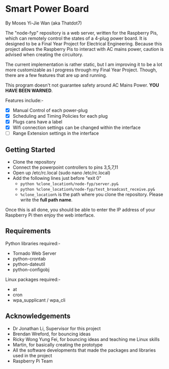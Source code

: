 Smart Power Board
=================================================

By Moses Yi-Jie Wan (aka Thatdot7)

The "node-fyp" repository is a web server, written for the Raspberry Pis, which can remotely control the states of a 4-plug power board. It is designed to be a Final Year Project for Electrical Engineering. Because this project allows the Raspberry Pis to interact with AC mains power, caution is advised when creating the circuitory.

The current implementation is rather static, but I am improving it to be a lot more customizable as I progress through my Final Year Project. Though, there are a few features that are up and running.

This program doesn't not guarantee safety around AC Mains Power. **YOU HAVE BEEN WARNED**.

Features include:-
- [x] Manual Control of each power-plug
- [x] Scheduling and Timing Policies for each plug
- [x] Plugs cans have a label
- [x] Wifi connection settings can be changed within the interface
- [ ] Range Extension settings in the interface
 
Getting Started
-------------------------------------------
- Clone the repository
- Connect the powerpoint controllers to pins 3,5,7,11
- Open up /etc/rc.local (sudo nano /etc/rc.local)
- Add the following lines just before "exit 0"
  - `python %clone_location%/node-fyp/server.py&`
  - `python %clone_location%/node-fyp/test_broadcast_receive.py&`
  - `%clone_location%` is the path where you clone the repository. Please write the **full path name**.

Once this is all done, you should be able to enter the IP address of your Raspberry Pi then enjoy the web interface.

Requirements
-------------------------------------------
Python libraries required:-
- Tornado Web Server
- python-crontab
- python-dateutil
- python-configobj

Linux packages required:-
- at
- cron
- wpa_supplicant / wpa_cli

Acknowledgements
-------------------------------------------
- Dr Jonathan Li, Supervisor for this project
- Brendan Wreford, for bouncing ideas
- Ricky Wong Yung Fei, for bouncing ideas and teaching me Linux skills
- Martin, for basically creating the prototype
- All the software developments that made the packages and libraries used in the project
- Raspberry Pi Team
